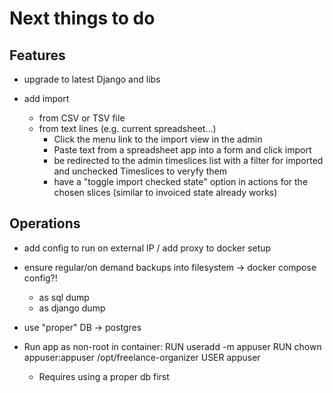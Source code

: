 # Next things to do

## Features

* upgrade to latest Django and libs

* add import
  * from CSV or TSV file
  * from text lines (e.g. current spreadsheet...)
    * Click the menu link to the import view in the admin
    * Paste text from a spreadsheet app into a form and click import
    * be redirected to the admin timeslices list with a filter for imported 
      and unchecked Timeslices to veryfy them
    * have a "toggle import checked state" option in actions for the chosen 
      slices (similar to invoiced state already works)

## Operations

* add config to run on external IP / add proxy to docker setup
* ensure regular/on demand backups into filesystem -> docker compose config?!
  * as sql dump
  * as django dump
* use "proper" DB -> postgres

* Run app as non-root in container:
  RUN useradd -m appuser
  RUN chown appuser:appuser /opt/freelance-organizer
  USER appuser
  * Requires using a proper db first
